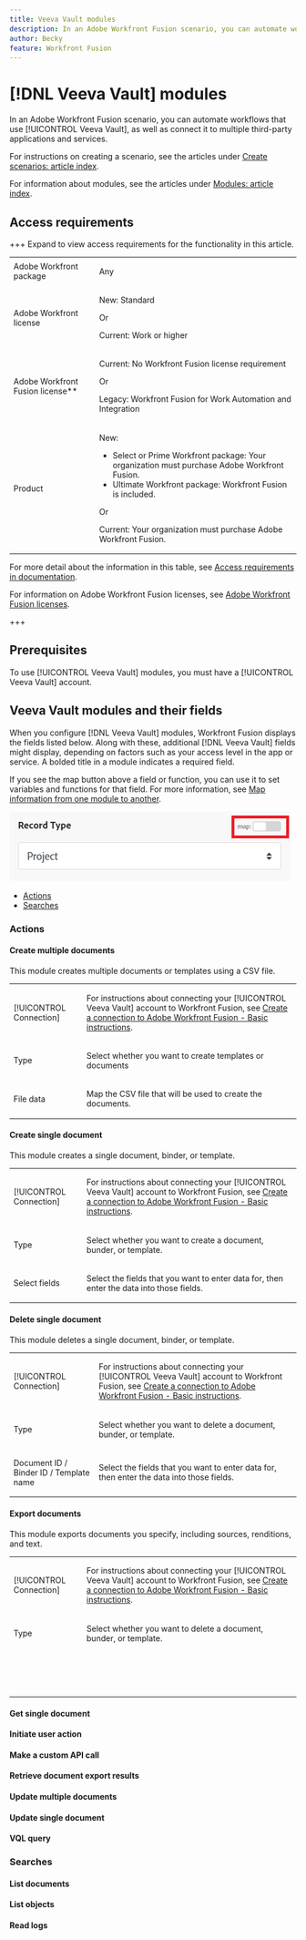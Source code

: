 ```yaml
---
title: Veeva Vault modules
description: In an Adobe Workfront Fusion scenario, you can automate workflows that use [!UICONTROL Veeva Vault], as well as connect it to multiple third-party applications and services.
author: Becky
feature: Workfront Fusion
---
```

# [!DNL Veeva Vault] modules

In an Adobe Workfront Fusion scenario, you can automate workflows that use [!UICONTROL Veeva Vault], as well as connect it to multiple third-party applications and services.

For instructions on creating a scenario, see the articles under [Create scenarios: article index](/help/workfront-fusion/create-scenarios/create-scenarios-toc.md).

For information about modules, see the articles under [Modules: article index](/help/workfront-fusion/references/modules/modules-toc.md).

## Access requirements

<!--UPDATE THIS-->

+++ Expand to view access requirements for the functionality in this article.

<table style="table-layout:auto">
 <col> 
 <col> 
 <tbody> 
  <tr> 
   <td role="rowheader">Adobe Workfront package</td> 
   <td> <p>Any</p> </td> 
  </tr> 
  <tr data-mc-conditions=""> 
   <td role="rowheader">Adobe Workfront license</td> 
   <td> <p>New: Standard</p><p>Or</p><p>Current:  Work or higher</p> </td> 
  </tr> 
  <tr> 
   <td role="rowheader">Adobe Workfront Fusion license**</td> 
   <td>
   <p>Current: No Workfront Fusion license requirement</p>
   <p>Or</p>
   <p>Legacy: Workfront Fusion for Work Automation and Integration </p>
   </td> 
  </tr> 
  <tr> 
   <td role="rowheader">Product</td> 
   <td>
   <p>New:</p> <ul><li>Select or Prime Workfront package: Your organization must purchase Adobe Workfront Fusion.</li><li>Ultimate Workfront package: Workfront Fusion is included.</li></ul>
   <p>Or</p>
   <p>Current: Your organization must purchase Adobe Workfront Fusion.</p>
   </td> 
  </tr>
 </tbody> 
</table>

For more detail about the information in this table, see [Access requirements in documentation](/help/workfront-fusion/references/licenses-and-roles/access-level-requirements-in-documentation.md).

For information on Adobe Workfront Fusion licenses, see [Adobe Workfront Fusion licenses](/help/workfront-fusion/set-up-and-manage-workfront-fusion/licensing-operations-overview/license-automation-vs-integration.md).

+++

## Prerequisites

To use [!UICONTROL Veeva Vault] modules, you must have a [!UICONTROL Veeva Vault] account.

## Veeva Vault modules and their fields

When you configure [!DNL Veeva Vault] modules, Workfront Fusion displays the fields listed below. Along with these, additional [!DNL Veeva Vault] fields might display, depending on factors such as your access level in the app or service. A bolded title in a module indicates a required field.

If you see the map button above a field or function, you can use it to set variables and functions for that field. For more information, see [Map information from one module to another](/help/workfront-fusion/create-scenarios/map-data/map-data-from-one-to-another.md).

![Map toggle](/help/workfront-fusion/references/apps-and-modules/assets/map-toggle-350x74.png)

* [Actions]()
* [Searches]()

### Actions

#### Create multiple documents

This module creates multiple documents or templates using a CSV file.

<table style="table-layout:auto"> 
 <col> 
 <col> 
 <tbody> 
  <tr> 
   <td role="rowheader">[!UICONTROL Connection] </td> 
   <td> <p>For instructions about connecting your [!UICONTROL Veeva Vault] account to Workfront Fusion, see <a href="/help/workfront-fusion/create-scenarios/connect-to-apps/connect-to-fusion-general.md" class="MCXref xref" data-mc-variable-override="">Create a connection to Adobe Workfront Fusion - Basic instructions</a>.</p> </td> 
  </tr> 
  <tr> 
   <td role="rowheader"> <p>Type</p> </td> 
   <td> <p>Select whether you want to create templates or documents</p> </td> 
  </tr> 
  <tr> 
   <td role="rowheader">  <p>File data</p> </td> 
   <td> <p>Map the CSV file that will be used to create the documents.</td> 
  </tr> 
 </tbody> 
</table>

#### Create single document

This module creates a single document, binder, or template.

<table style="table-layout:auto"> 
 <col> 
 <col> 
 <tbody> 
  <tr> 
   <td role="rowheader">[!UICONTROL Connection] </td> 
   <td> <p>For instructions about connecting your [!UICONTROL Veeva Vault] account to Workfront Fusion, see <a href="/help/workfront-fusion/create-scenarios/connect-to-apps/connect-to-fusion-general.md" class="MCXref xref" data-mc-variable-override="">Create a connection to Adobe Workfront Fusion - Basic instructions</a>.</p> </td> 
  </tr> 
  <tr> 
   <td role="rowheader"> <p>Type</p> </td> 
   <td> <p>Select whether you want to create a document, bunder, or template.</p> </td> 
  </tr> 
  <tr> 
   <td role="rowheader">  <p>Select fields</p> </td> 
   <td> <p>Select the fields that you want to enter data for, then enter the data into those fields.</td> 
  </tr> 
 </tbody> 
</table>

#### Delete single document

This module deletes a single document, binder, or template.

<table style="table-layout:auto"> 
 <col> 
 <col> 
 <tbody> 
  <tr> 
   <td role="rowheader">[!UICONTROL Connection] </td> 
   <td> <p>For instructions about connecting your [!UICONTROL Veeva Vault] account to Workfront Fusion, see <a href="/help/workfront-fusion/create-scenarios/connect-to-apps/connect-to-fusion-general.md" class="MCXref xref" data-mc-variable-override="">Create a connection to Adobe Workfront Fusion - Basic instructions</a>.</p> </td> 
  </tr> 
  <tr> 
   <td role="rowheader"> <p>Type</p> </td> 
   <td> <p>Select whether you want to delete a document, bunder, or template.</p> </td> 
  </tr> 
  <tr> 
   <td role="rowheader"><p>Document ID / Binder ID / Template name</p> </td> 
   <td> <p>Select the fields that you want to enter data for, then enter the data into those fields.</td> 
  </tr> 
 </tbody> 
</table>


#### Export documents

This module exports documents you specify, including sources, renditions, and text.

<table style="table-layout:auto"> 
 <col> 
 <col> 
 <tbody> 
  <tr> 
   <td role="rowheader">[!UICONTROL Connection] </td> 
   <td> <p>For instructions about connecting your [!UICONTROL Veeva Vault] account to Workfront Fusion, see <a href="/help/workfront-fusion/create-scenarios/connect-to-apps/connect-to-fusion-general.md" class="MCXref xref" data-mc-variable-override="">Create a connection to Adobe Workfront Fusion - Basic instructions</a>.</p> </td> 
  </tr> 
  <tr> 
   <td role="rowheader"> <p>Type</p> </td> 
   <td> <p>Select whether you want to delete a document, bunder, or template.</p> </td> 
  </tr> 
  <tr> 
   <td role="rowheader"><p></p> </td> 
   <td> <p></td> 
  </tr> 
  <tr> 
   <td role="rowheader"><p></p> </td> 
   <td> <p></td> 
  </tr> 
  <tr> 
   <td role="rowheader"><p></p> </td> 
   <td> <p></td> 
  </tr> 
  <tr> 
   <td role="rowheader"><p></p> </td> 
   <td> <p></td> 
  </tr> 
 </tbody> 
</table>

#### Get single document

#### Initiate user action

#### Make a custom API call

#### Retrieve document export results

#### Update multiple documents

#### Update single document

#### VQL query

### Searches

#### List documents

#### List objects

#### Read logs

